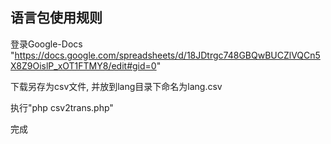 ## 语言包使用规则

登录Google-Docs "https://docs.google.com/spreadsheets/d/18JDtrgc748GBQwBUCZlVQCn5X8Z9OislP_xOT1FTMY8/edit#gid=0"

下载另存为csv文件, 并放到lang目录下命名为lang.csv

执行"php csv2trans.php"

完成